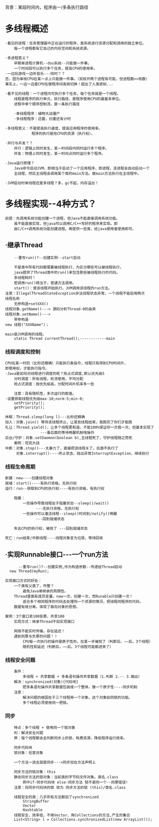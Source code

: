 背景：某段时间内，程序由一/多条执行路径
    
# 多线程概述
    ·看见的进程：任务管理器中正在运行的程序，是系统进行资源分配和调用的独立单位。
        每一个进程都有它自己的内存空间和系统资源。
    
    ·多进程意义？
        早期单进程计算机--dos系统--只能做一件事。
        一个时间段可以执行多个任务，提高CPU的使用率。
    ·一边玩游戏一边听音乐---同时？？
    否，因为单核CPU在某一点上只能做一件事。（双核开两个进程有可能，但进程数>>核数）
    事实上，一边一边是CPU在做程序间高效切换！超出了人类感知...
        
    ·看不见的线程：一个进程内可执行多个任务，每个任务就是一个线程。
        线程是程序的执行单元，执行路径，是程序使用CPU的最基本单位。
        进程中单个顺序控制流，是一条执行路径
        
        ·单线程程序：植物大战僵尸
        ·多线程程序：迅雷，扫雷还有计时
    
    ·多线程意义：不是提高执行速度，提高应用程序的使用率。
                程序的执行是抢CPU的资源（执行权）。
    
    ·并行与并发？？
        并行：逻辑上同时发生，某一时间段内同时运行多个程序。
        并发：物理上同时发生，某一时间点同时运行多个程序。
    
    ·Java运行原理？
        Java命令启动JVM，即相当于启动了一个应用程序，即进程，该进程会自动启动一个
        主线程，然后主线程会调用某个类的main方法。故main方法执行在主线程中。
    
    ·JVM启动时单线程还是多线程？多，gc不起，内存溢出！        
        
# 多线程实现--4种方式？
    前提：先调用系统功能创建一个进程，但Java不能直接调用系统功能。
        虽不能直接实现，但java可以调用C/C++写好的程序来实现。即
        由C/C++调用系统功能创建进程。再提供一些类，给java使用者使用即可。
    
##    ·继承Thread
        --重写run()?--创建实例--start启动
          
        不是类中所有代码都需要被线程执行，为区分哪些可以被线程执行，
        java提供了Thread类中的run()来包含那些被线程执行的代码。
        多线程耗时！
        若调用run()相当于，普通方法调用。
        start()：使该线程开始执行，JVM调用该线程的run方法。
    注意：IllegalThreadStateException非法线程状态异常，一个线程不能启用两次
    线程名称
        无参构造+setXXX()
    线程对象.getName()---> 源码分析Thread-0的由来
    线程对象.setName()--->
        带参构造
    new 线程("XXXName")；
    
    main是JVM调用的线程。
        static Thread currentThread();------------main
            
### 线程调度和控制
    CPU在某一时刻（比秒还精确）只能执行条指令，线程只有得到CPU时间片，
    即使用权，才能执行指令。
    ·Java是如何对线程进行调度的呢？抢占式调度,默认优先级5
        分时调度：所有线程，轮流使用，平均分配
        抢占式调度：按优先级高，分配时间片机率多一些
        
        注意：具有随机性，多次运行的取值。
    ·设置获取线程优先级max-10;norm-5;min-0;
        setPriority();
        getPriority();
    
    休眠：Thread.sleep(long l)---比秒还精确
    加入：对象.join() 等待该线程终止，让某些线程结束，我跑完了你们才能跑
    礼让：Thread.yield()，让多个线程更和谐，不能100%保证你一次我一次，但基本实现了
                    ---看后面的等待唤醒机制啥操作
    后台/守护：对象.setDaemon(boolean b),主线程死了，守护线程随之而死
        案例：坦克大战
    中断：对象.stop()---太暴力了，直接把该线程关了，后面不执行了
         对象.interrupt()----终止状态，抛出异常InterruptException，继续执行
    
### 线程生命周期
    新建：new----创建线程对象
    就绪：start()----有执行资格，无执行权
    运行：run--获取到CPU的执行权----有执行资格，有执行权
    
        阻塞：
            一些操作导致线程处于阻塞状态--sleep()/wait()
                  ---无执行资格，无执行权
            一些操作可以激活线程--sleep()时间到/notify()唤醒
                  ---回到就绪状态
                  
        失去CPU的执行权，被抢了 ---回到就绪状态
         
    死亡：run结束/中断线程----线程对象变为垃圾，等待回收
    
##    ·实现Runnable接口---一个run方法    
          --重写run()?--创建实例,作为构造参数--传递给Thread启动
      new Thread(myRun);    
           
    实现接口方式的好处：
        一个类有父类了，咋整？
            避免Java单继承的局限性。
        Thread里面有成员变量，new一次，创建一次，而Runable只创建一次！
            适合多个相同程序的代码去处理同一个资源的情况，把线程同程序的代码，
        数据有效分离，体现了面向对象的思想。
        
    案例：3个窗口卖100张票，共享100
        实现方式：继承Thread不如实现接口
        
        网络不能实时传输，存在延迟！
        遇到同票与负票的问题！！
            CPU每一次执行的操作是原子性的，在某一步被抢了（判断后，——后，3个线程）
            随机性和延迟（判断后，——后，3个线程可能都进来了）
            
### 线程安全问题
        条件：
            多线程 + 共享数据 + 多条语句操作共享数据（1.判断 2.-- 3.输出）
        解决：synchronized(对象){代码块}
            把多条语句操作共享数据包装成一个整体，像一个原子性----同步机制
        注意：
            解决问题的根因在于三个线程用一个对象，这个对象如同锁的功能。
            多个线程必须使用同一把锁。
### 同步
        特点：多个线程 + 使用同一个锁对象
        利：解决安全问题
        弊：每个线程都会去判断同步上的锁，耗费资源，降低程序运行效率。
        
        同步代码块
        锁对象：任意对象
        
        一个方法一进去就是同步--->同步加在方法声明上
        
        同步方法的锁对象：this
        静态同步方法的锁对象：当前类的字节码文件对象。类名.class
            例中if-同步代码块 else-同步方法 锁不是同一个--同票错误!
        注意：将同步代码块的锁 改为 同步方法的锁 (this)/类名.class
        
        线程安全的类：几乎所有方法都加了synchronized
            StringBuffer 
            Vector
            Hashtable
        线程安全，效率低，不用Vector，用Collections的方法,产生的集合
        List<String> l = Collections.synchronizedList(new ArrayList());